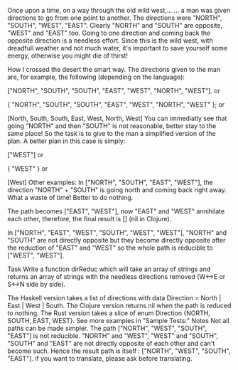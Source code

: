 Once upon a time, on a way through the old wild west,…
… a man was given directions to go from one point to another. The directions were "NORTH", "SOUTH", "WEST", "EAST".
Clearly "NORTH" and "SOUTH" are opposite, "WEST" and "EAST" too. Going to one direction and coming back the opposite direction 
is a needless effort. Since this is the wild west, with dreadfull weather and not much water, it's important to save yourself 
some energy, otherwise you might die of thirst!

How I crossed the desert the smart way.
The directions given to the man are, for example, the following (depending on the language):

["NORTH", "SOUTH", "SOUTH", "EAST", "WEST", "NORTH", "WEST"].
or

{ "NORTH", "SOUTH", "SOUTH", "EAST", "WEST", "NORTH", "WEST" };
or

[North, South, South, East, West, North, West]
You can immediatly see that going "NORTH" and then "SOUTH" is not reasonable, better stay to the same place! 
So the task is to give to the man a simplified version of the plan. A better plan in this case is simply:

["WEST"]
or

{ "WEST" }
or

[West]
Other examples:
In ["NORTH", "SOUTH", "EAST", "WEST"], the direction "NORTH" + "SOUTH" is going north and coming back right away.
What a waste of time! Better to do nothing.

The path becomes ["EAST", "WEST"], now "EAST" and "WEST" annihilate each other, therefore, the final result is [] 
(nil in Clojure).

In ["NORTH", "EAST", "WEST", "SOUTH", "WEST", "WEST"], "NORTH" and "SOUTH" are not directly opposite but they become 
directly opposite after the reduction of "EAST" and "WEST" so the whole path is reducible to ["WEST", "WEST"].

Task
Write a function dirReduc which will take an array of strings and returns an array of strings with the needless
directions removed (W<->E or S<->N side by side).

The Haskell version takes a list of directions with data Direction = North | East | West | South.
The Clojure version returns nil when the path is reduced to nothing.
The Rust version takes a slice of enum Direction {NORTH, SOUTH, EAST, WEST}.
See more examples in "Sample Tests:"
Notes
Not all paths can be made simpler. The path ["NORTH", "WEST", "SOUTH", "EAST"] is not reducible. "NORTH" and "WEST", "WEST" 
and "SOUTH", "SOUTH" and "EAST" are not directly opposite of each other and can't become such. Hence the result path is 
itself : ["NORTH", "WEST", "SOUTH", "EAST"].
if you want to translate, please ask before translating.
